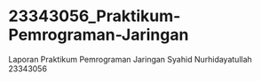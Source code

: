 # 23343056_Praktikum-Pemrograman-Jaringan
Laporan Praktikum Pemrograman Jaringan Syahid Nurhidayatullah 23343056
